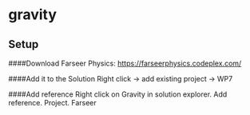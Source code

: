 gravity
=======

## Setup

####Download Farseer Physics:
https://farseerphysics.codeplex.com/

####Add it to the Solution
Right click -> add existing project -> WP7

####Add reference
Right click on Gravity in solution explorer. Add reference. Project. Farseer
